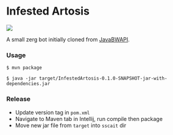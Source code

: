 #  Infested Artosis

![](https://github.com/BradEwing/InfestedArtosis/actions/workflows/ci.yaml/badge.svg)

A small zerg bot initially cloned from [JavaBWAPI](https://github.com/JavaBWAPI/jbwapi-java-template).

### Usage
```
$ mvn package

$ java -jar target/InfestedArtosis-0.1.0-SNAPSHOT-jar-with-dependencies.jar
```

### Release

- Update version tag in `pom.xml`
- Navigate to Maven tab in Intellij, run compile then package
- Move new jar file from `target` into `sscait` dir
